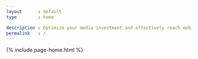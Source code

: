 ```yaml
---
layout      : default
type        : home

description : Optimize your media investment and effectively reach mobile audiences in real time. Mobile DSP with its own proprietary easy to use platform, fully transparent, with a lot of levers available for targeting and optimization. High quality global inventory and unparalleled reach. Learn more now!
permalink   : /
---
```


{% include page-home.html %}
